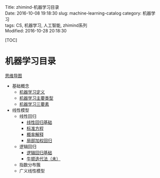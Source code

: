 Title: zhimind-机器学习目录  
Date: 2016-10-08 19:18:30
slug: machine-learning-catalog
category: 机器学习   
tags: CS, 机器学习, 人工智能, zhimind系列   
Modified: 2016-10-28 20:18:30

[TOC]


# 机器学习目录

[思维导图](http://zhimind.com/map/f349e9b2-1412-44f4-a18e-618825613bcb)

- 基础概念
    - [机器学习定义](http://www.zhimind.com/tutorial/acd9371a-1565-429c-9cdc-c275937e4523)
    - [机器学习主要类型](http://www.zhimind.com/tutorial/3b230a16-7472-42dc-b9c6-ced54c9fe9f7)
    - [机器学习三要素]()
- 线性模型  
    - 线性回归  
        - [线性回归基础](http://zhimind.com/tutorial/c4a7287c-650a-4509-8e4d-6b166a6173b2?id=f349e9b2-1412-44f4-a18e-618825613bcb&name=%E5%9F%BA%E7%A1%80&parent=%E7%BA%BF%E6%80%A7%E5%9B%9E%E5%BD%92)
        - [标准方程](http://zhimind.com/tutorial/89fbbdc0-0f8b-44e5-b141-990844232119?id=f349e9b2-1412-44f4-a18e-618825613bcb&name=%E6%A0%87%E5%87%86%E6%96%B9%E7%A8%8B&parent=%E7%BA%BF%E6%80%A7%E5%9B%9E%E5%BD%92)
        - [概率解释](http://zhimind.com/tutorial/9ccd6d11-4403-44ed-8484-8f872a9e52ac?id=f349e9b2-1412-44f4-a18e-618825613bcb&name=%E6%A6%82%E7%8E%87%E8%A7%A3%E9%87%8A&parent=%E7%BA%BF%E6%80%A7%E5%9B%9E%E5%BD%92)
        - [局部加权回归](http://zhimind.com/tutorial/7eef4776-2c9a-48e7-adfa-02aabd4cea7d?id=f349e9b2-1412-44f4-a18e-618825613bcb&name=%E5%B1%80%E9%83%A8%E5%8A%A0%E6%9D%83%E5%9B%9E%E5%BD%92&parent=%E7%BA%BF%E6%80%A7%E5%9B%9E%E5%BD%92)
    - 逻辑回归  
        - [逻辑回归基础](http://zhimind.com/tutorial/154bee75-7cb6-4c3c-807f-403659480217?id=f349e9b2-1412-44f4-a18e-618825613bcb&name=%E9%80%BB%E8%BE%91%E5%9B%9E%E5%BD%92%E5%9F%BA%E7%A1%80&parent=%E9%80%BB%E8%BE%91%E5%9B%9E%E5%BD%92)
        - [牛顿迭代法（未）](#)
    - 指数分布簇
    - 广义线性模型
    